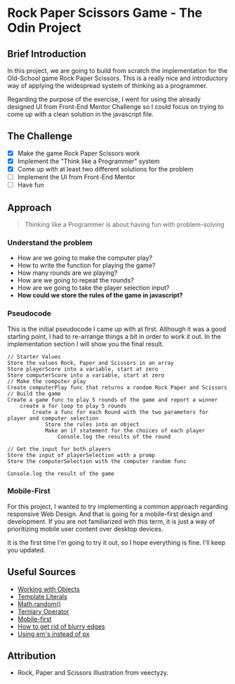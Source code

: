 # Rock Paper Scissors Game - The Odin Project

## Brief Introduction

In this project, we are going to build from scratch the implementation for the Old-School game Rock Paper Scissors. This is a really nice and introductory way of applying the widespread system of thinking as a programmer.

Regarding the purpose of the exercise, I went for using the already designed UI from Front-End Mentor Challenge so I could focus on trying to come up with a clean solution in the javascript file.

## The Challenge

- [x] Make the game Rock Paper Scissors work
- [x] Implement the "Think like a Programmer" system
- [x] Come up with at least two different solutions for the problem
- [ ] Implement the UI from Front-End Mentor
- [ ] Have fun

## Approach

> Thinking like a Programmer is about having fun with problem-solving

### Understand the problem

- How are we going to make the computer play?
- How to write the function for playing the game?
- How many rounds are we playing?
- How are we going to repeat the rounds?
- How are we going to take the player selection input?
- **How could we store the rules of the game in javascript?**

### Pseudocode

This is the initial pseudocode I came up with at first. Although it was a good starting point, I had to re-arrange things a bit in order to work it out. In the implementation section I will show you the final result.

```
// Starter Values
Store the values Rock, Paper and Scissors in an array
Store playerScore into a variable, start at zero
Store computerScore into a variable, start at zero
// Make the computer play
Create computerPlay func that returns a random Rock Paper and Scissors
// Build the game
Create a game func to play 5 rounds of the game and report a winner
    create a for loop to play 5 rounds
        Create a func for each Round with the two parameters for player and computer selection
            Store the rules into an object
            Make an if statement for the choices of each player
                Console.log the results of the round

// Get the input for both players
Store the input of playerSelection with a promp
Store the computerSelection with the computer random func

Console.log the result of the game
```

### Mobile-First

For this project, I wanted to try implementing a common approach regarding responsive Web Design. And that is going for a mobile-first design and development. If you are not familiarized with this term, it is just a way of prioritizing mobile user content over desktop devices.

It is the first time I'm going to try it out, so I hope everything is fine. I'll keep you updated.

## Useful Sources

- [Working with Objects](https://developer.mozilla.org/en-US/docs/Web/JavaScript/Guide/Working_with_Objects)
- [Template Literals](https://developer.mozilla.org/en-US/docs/Web/JavaScript/Reference/Template_literals)
- [Math.random()](https://developer.mozilla.org/en-US/docs/Web/JavaScript/Reference/Global_Objects/Math/random)
- [Terniary Operator](https://developer.mozilla.org/en-US/docs/Web/JavaScript/Reference/Operators/Conditional_Operator)
- [Mobile-first](https://developer.mozilla.org/en-US/docs/Web/Progressive_web_apps/Responsive/Mobile_first)
- [How to get rid of blurry edges](https://jsfiddle.net/Will_law/Lo0n9g2y/)
- [Using em's instead of px](https://stackoverflow.com/questions/609517/why-em-instead-of-px)

## Attribution

- Rock, Paper and Scissors Illustration from veectyzy.
